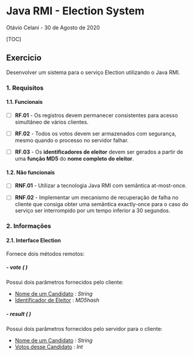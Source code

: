 # Java RMI - Election System
Otávio Celani - 30 de Agosto de 2020

[TOC]


## Exercicio
Desenvolver um sistema para o serviço Election utilizando o Java RMI.


### 1. Requisitos

#### 1.1. Funcionais
- [ ] **RF.01** - Os registros devem permanecer consistentes para acesso simultâneo de vários clientes.
- [ ] **RF.02** - Todos os votos devem ser armazenados com segurança, mesmo quando o processo no servidor falhar.
- [ ] **RF.03** - Os **identificadores de eleitor** devem ser gerados a partir de uma **função MD5** do **nome completo do eleitor**.


#### 1.2. Não funcionais
- [ ] **RNF.01** - Utilizar a tecnologia Java RMI com semântica at-most-once.
- [ ] **RNF.02** - Implementar um mecanismo de recuperação de falha no cliente que consiga obter uma semântica exactly-once para o caso do serviço ser interrompido por um tempo inferior a 30 segundos.


### 2. Informações

#### 2.1. Interface Election
Fornece dois métodos remotos:


##### - vote ( )
Possui dois parâmetros fornecidos pelo cliente:
-  <u>Nome de um Candidato</u> : *String*
- <u>Identificador de Eleitor</u> : *MD5hash*


##### - result ( )
Possui dois parâmetros fornecidos pelo servidor para o cliente:
- <u>Nome de um Candidato</u> : *String*
- <u>Votos desse Candidato</u> : *Int*


